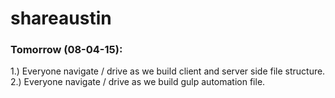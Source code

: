 # shareaustin

### Tomorrow (08-04-15):
1.) Everyone navigate / drive as we build client and server side file structure.
2.) Everyone navigate / drive as we build gulp automation file.
